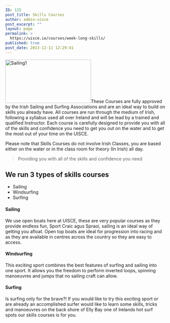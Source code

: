 ```yaml
---
ID: 125
post_title: Skills Courses
author: admin-uisce
post_excerpt: ""
layout: page
permalink: >
  https://uisce.ie/courses/week-long-skills/
published: true
post_date: 2013-12-11 12:29:41
---
```

<img class=" wp-image-11 alignleft" src="https://uisce.ie/wp-content/uploads/2013/11/Sailing1-300x152.jpg" alt="Sailing1" width="270" height="137" />These Courses are fully approved by the Irish Sailing and Surfing Associations and are an ideal way to build on skills you already have. All courses are run through the medium of Irish, following a syllabus used all over Ireland and will be lead by a trained and qualified Instructor. Each course is carefully designed to provide you with all of the skills and confidence you need to get you out on the water and to get the most out of your time on the UISCE.

Please note that Skills Courses do not involve Irish Classes, you are based either on the water or in the class room for theory (In Irish) all day.
<blockquote>
<p style="text-align: left;">Providing you with all of the skills and confidence you need</p>
</blockquote>
<h2>We run 3 types of skills courses</h2>
<ul>
 	<li>Sailing</li>
 	<li>Windsurfing</li>
 	<li>Surfing</li>
</ul>
<h4>Sailing</h4>
We use open boats here at UISCE, these are very popular courses as they provide endless fun, Sport Craic agus Spraoi, sailing is an ideal way of getting you afloat. Open top boats are ideal for progression into racing and as they are available in centres across the country so they are easy to access.
<h4>Windsurfing</h4>
This exciting sport combines the best features of surfing and sailing into one sport. It allows you the freedom to perform inverted loops, spinning manoeuvres and jumps that no sailing craft can allow.
<h4>Surfing</h4>
Is surfing only for the brave?! If you would like to try this exciting sport or are already an accomplished surfer would like to learn some skills, tricks and manoeuvres on the back shore of Elly Bay one of Irelands hot surf spots our skills courses is for you.